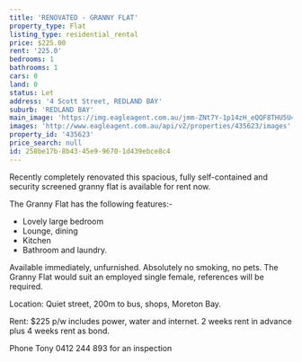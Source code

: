 ```yaml
---
title: 'RENOVATED - GRANNY FLAT'
property_type: Flat
listing_type: residential_rental
price: $225.00
rent: '225.0'
bedrooms: 1
bathrooms: 1
cars: 0
land: 0
status: Let
address: '4 Scott Street, REDLAND BAY'
suburb: 'REDLAND BAY'
main_image: 'https://img.eagleagent.com.au/jmm-ZNt7Y-1p14zH_eQQF8THU5U=/1280x854/smart/https://s3-us-west-2.amazonaws.com/eagleagent-orig/images/6826192/415613235-image-M.jpg'
images: 'http://www.eagleagent.com.au/api/v2/properties/435623/images'
property_id: '435623'
price_search: null
id: 258be17b-8b43-45e9-9670-1d439ebce8c4
---
```

Recently completely renovated this spacious, fully self-contained and security screened granny flat is available for rent now.

The Granny Flat has the following features:-
* Lovely large bedroom
* Lounge, dining
* Kitchen
* Bathroom and laundry.

Available immediately, unfurnished. Absolutely no smoking, no pets. The Granny Flat would suit an employed single female, references will be required.

Location:
Quiet street, 200m to bus, shops, Moreton Bay.

Rent:
$225 p/w includes power, water and internet.
2 weeks rent in advance plus 4 weeks rent as bond.

Phone Tony 0412 244 893 for an inspection